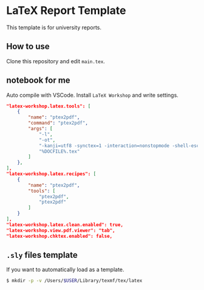 # LaTeX Report Template
This template is for university reports.

## How to use
Clone this repository and edit `main.tex`.

## notebook for me
Auto compile with VSCode. 
Install `LaTeX Workshop` and write settings.

```json
"latex-workshop.latex.tools": [
    {
        "name": "ptex2pdf",
        "command": "ptex2pdf",
        "args": [
            "-l",
            "-ot",
            "-kanji=utf8 -synctex=1 -interaction=nonstopmode -shell-escape",
            "%DOCFILE%.tex"
        ]
    },
],
"latex-workshop.latex.recipes": [
    {
        "name": "ptex2pdf",
        "tools": [
            "ptex2pdf",
            "ptex2pdf"
        ]
    }
],
"latex-workshop.latex.clean.enabled": true,
"latex-workshop.view.pdf.viewer": "tab",
"latex-workshop.chktex.enabled": false,
```

## `.sly` files template
If you want to automatically load as a template.

```bash
$ mkdir -p -v /Users/$USER/Library/texmf/tex/latex
```
